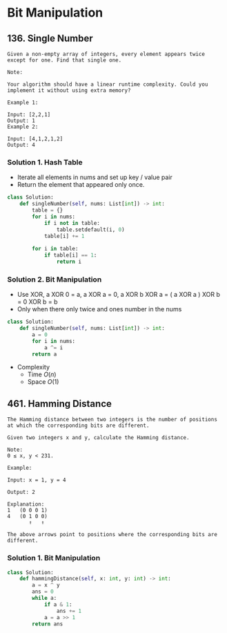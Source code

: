 # Bit Manipulation

## 136. Single Number

```
Given a non-empty array of integers, every element appears twice except for one. Find that single one.

Note:

Your algorithm should have a linear runtime complexity. Could you implement it without using extra memory?

Example 1:

Input: [2,2,1]
Output: 1
Example 2:

Input: [4,1,2,1,2]
Output: 4
```

### Solution 1. Hash Table

* Iterate all elements in nums and set up key / value pair
* Return the element that appeared only once.

```python
class Solution:
    def singleNumber(self, nums: List[int]) -> int:
        table = {}
        for i in nums:
            if i not in table:
                table.setdefault(i, 0)
            table[i] += 1
        
        for i in table:
            if table[i] == 1:
                return i
```

### Solution 2. Bit Manipulation

* Use XOR, a XOR 0 = a, a XOR a = 0, a XOR b XOR a = ( a XOR a ) XOR b = 0 XOR b = b
* Only when there only twice and ones number in the nums

```python
class Solution:
    def singleNumber(self, nums: List[int]) -> int:
        a = 0
        for i in nums:
            a ^= i
        return a
```

* Complexity
  * Time $O(n)$
  * Space $O(1)$

## 461. Hamming Distance

```
The Hamming distance between two integers is the number of positions at which the corresponding bits are different.

Given two integers x and y, calculate the Hamming distance.

Note:
0 ≤ x, y < 231.

Example:

Input: x = 1, y = 4

Output: 2

Explanation:
1   (0 0 0 1)
4   (0 1 0 0)
       ↑   ↑

The above arrows point to positions where the corresponding bits are different.
```

### Solution 1. Bit Manipulation

```python
class Solution:
    def hammingDistance(self, x: int, y: int) -> int:
        a = x ^ y
        ans = 0
        while a:
            if a & 1:
                ans += 1
            a = a >> 1
        return ans 
```

